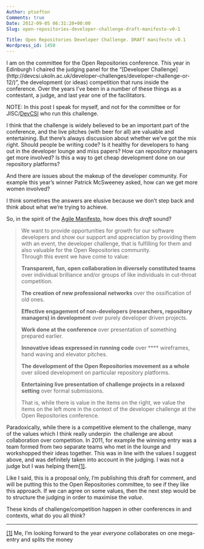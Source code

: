 ```yaml
---
Author: ptsefton
Comments: true
Date: 2012-09-05 06:31:20+00:00
Slug: open-repositories-developer-challenge-draft-manifesto-v0-1

Title: Open Repositories Developer Challenge. DRAFT manifesto v0.1
Wordpress_id: 1450
---
```


<article itemscope="itemscope" itemtype="http://schema.org/ScholarlyArticle">
I am on the committee for the Open Repositories conference. This year in
Edinburgh I chaired the judging panel for the “[Developer
Challenge](http://devcsi.ukoln.ac.uk/developer-challenges/developer-challenge-or-12/)”,
the development (or ideas) competition that runs inside the conference.
Over the years I’ve been in a number of these things as a contestant, a
judge, and last year one of the facilitators.

NOTE: In this post I speak for myself, and not for the committee or for
JISC/[DevCSI](http://devcsi.ukoln.ac.uk/) who run this challenge.

I think that the challenge is widely believed to be an important part of
the conference, and the live pitches (with beer for all) are valuable
and entertaining. But there’s always discussion about whether we’ve got
the mix right. Should people be writing code? Is it healthy for
developers to hang out in the developer lounge and miss papers? How can
repository managers get more involved? Is this a way to get cheap
development done on our repository platforms?

And there are issues about the makeup of the developer community. For
example this year’s winner Patrick McSweeney asked, how can we get more
women involved?

I think sometimes the answers are elusive because we don’t step back and
think about what we’re trying to achieve.

So, in the spirit of the [Agile Manifesto](http://agilemanifesto.org/),
how does this *draft* sound?

> We want to provide opportunities for growth for our software
> developers and show our support and appreciation by providing them
> with an event, the developer challenge, that is fulfilling for them
> and also valuable for the Open Repositories community.\
>  Through this event we have come to value:
>
> **Transparent, fun, open collaboration in diversely constituted
> teams** over individual brilliance and/or groups of like individuals
> in cut-throat competition.
>
> **The creation of new professional networks** over the ossification of
> old ones.
>
> **Effective engagement of non-developers (researchers, repository
> managers) in development** over purely developer driven projects.
>
> **Work done at the conference** over presentation of something
> prepared earlier.
>
> **Innovative ideas expressed in running code** over **** wireframes,
> hand waving and elevator pitches.
>
> **The development of the Open Repositories movement as a whole** over
> siloed development on particular repository platforms.
>
> **Entertaining live presentation of challenge projects in a relaxed
> setting** over formal submissions.
>
> That is, while there is value in the items on the right, we value the
> items on the left more in the context of the developer challenge at
> the Open Repositories conference.

Paradoxically, while there is a competitive element to the challenge,
many of the values which I think really underpin  the challenge are
about collaboration over competition. In 2011, for example the winning
entry was a team formed from two separate teams who met in the lounge
and workshopped their ideas together. This was in line with the values I
suggest above, and was definitely taken into account in the judging. I
was not a judge but I was helping them[<span
class="MsoFootnoteReference"><span
class="MsoFootnoteReference">[1]</span></span>](#_ftn1).

Like I said, this is a proposal only, I’m publishing this draft for
comment, and will be putting this to the Open Repositories committee, to
see if they like this approach. If we can agree on some values, then the
next step would be to structure the judging in order to maximise the
*value*.

These kinds of challenge/competition happen in other conferences in and
contexts, what do you all think?

------------------------------------------------------------------------

[<span class="MsoFootnoteReference"><span
class="MsoFootnoteReference">[1]</span></span>](#_ftnref1) Me, I’m
looking forward to the year *everyone* collaborates on one mega-entry
and splits the money

</article>

